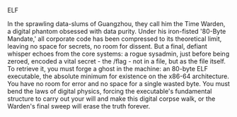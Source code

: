 ELF

In the sprawling data-slums of Guangzhou, they call him the Time Warden, a digital phantom obsessed with data purity. Under his iron-fisted '80-Byte Mandate,' all corporate code has been compressed to its theoretical limit, leaving no space for secrets, no room for dissent. But a final, defiant whisper echoes from the core systems: a rogue sysadmin, just before being zeroed, encoded a vital secret - the /flag - not in a file, but as the file itself. To retrieve it, you must forge a ghost in the machine: an 80-byte ELF executable, the absolute minimum for existence on the x86-64 architecture. You have no room for error and no space for a single wasted byte. You must bend the laws of digital physics, forcing the executable's fundamental structure to carry out your will and make this digital corpse walk, or the Warden's final sweep will erase the truth forever.

